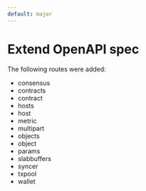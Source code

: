 ```yaml
---
default: major
---
```


# Extend OpenAPI spec

The following routes were added:
- consensus
- contracts
- contract
- hosts
- host
- metric
- multipart
- objects
- object
- params
- slabbuffers
- syncer
- txpool
- wallet